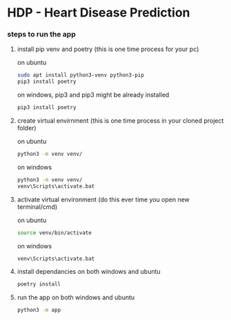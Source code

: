 # HDP - Heart Disease Prediction

### steps to run the app
1. install pip venv and poetry (this is one time process for your pc)

    on ubuntu
    ```bash
    sudo apt install python3-venv python3-pip
    pip3 install poetry
    ```

    on windows, pip3 and pip3 might be already installed
    ```bash
    pip3 install poetry
    ```

2. create virtual envirnment (this is one time process in your cloned project folder)

    on ubuntu
    ```bash
    python3 -m venv venv/
    ```

    on windows
    ```bash
    python3 -m venv venv/
    venv\Scripts\activate.bat
    ```

3. activate virtual environment (do this ever time you open new terminal/cmd)
    
    on ubuntu
    ```bash
    source venv/bin/activate
    ```

    on windows
    ```bash
    venv\Scripts\activate.bat
    ```

4. install dependancies
   on both windows and ubuntu
   ```bash
   poetry install
   ```

5. run the app
   on both windows and ubuntu
   ```bash
   python3 -m app
   ```
   